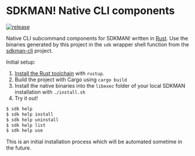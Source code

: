 # SDKMAN! Native CLI components

[![release](https://github.com/sdkman/sdkman-cli-native/actions/workflows/release.yml/badge.svg)](https://github.com/sdkman/sdkman-cli-native/actions/workflows/release.yml)

Native CLI subcommand components for SDKMAN! written in [Rust](https://www.rust-lang.org/). Use the binaries generated
by this project in the `sdk` wrapper shell function from the [sdkman-cli](https://github.com/sdkman/sdkman-cli) project.

Initial setup:

1. [Install the Rust toolchain](https://www.rust-lang.org/tools/install) with `rustup`.
2. Build the project with Cargo using `cargo build`
3. Install the native binaries into the `libexec` folder of your local SDKMAN installation with `./install.sh`
4. Try it out!

```bash
$ sdk help
$ sdk help install
$ sdk help uninstall
$ sdk help list
$ sdk help use
```

This is an initial installation process which will be automated sometime in the future.
